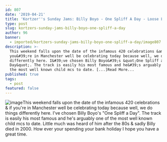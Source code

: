 ```yaml
---
id: 807
date: '2019-04-21'
title: 'Kortzer''s Sunday Jams: Billy Boyo - One Spliff A Day - Loose Lips'
type: post
slug: kortzers-sunday-jams-billy-boyo-one-spliff-a-day
author: 96
banner:
  - imported/kortzers-sunday-jams-billy-boyo-one-spliff-a-day/image807.jpeg
description: >-
  This weekend falls upon the date of the infamous 420 celebrations &amp; if
  you&#39;re in Manchester well be celebrating today because well, we do things
  differently here. I&#39;ve chosen Billy Boyo&#39;s &quot;One Spliff a
  Day&quot;. The track is easily his most famous and he&#39;s arguably one of
  the most well known child mcs to date. [...]Read More...
published: true
tags:
  - post
featured: false
---
```

![image](../imported/kortzers-sunday-jams-billy-boyo-one-spliff-a-day/image807.jpeg)This weekend falls upon the date of the infamous 420 celebrations & if you're in Manchester well be celebrating today because well, we do things differently here. I've chosen Billy Boyo's "One Spliff a Day". The track is easily his most famous and he's arguably one of the most well known child mcs to date. Little much was heard of him after the 80s & sadly Billy died in 2000. How ever your spending your bank holiday I hope you have a great time.
